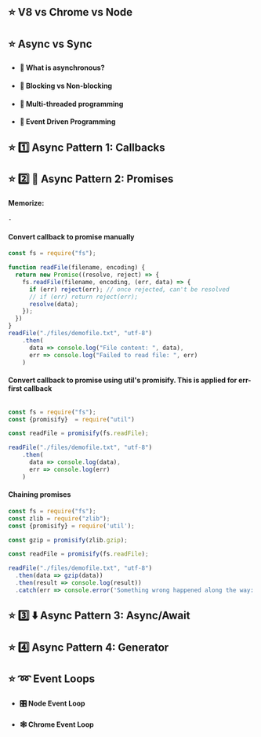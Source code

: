 ## :star: V8 vs Chrome vs Node

## :star: Async vs Sync
  - #### 🤹 What is asynchronous?
  - #### 🛑 Blocking vs Non-blocking
  - #### 🧵 Multi-threaded programming
  - #### 🥳 Event Driven Programming

## :star: :one: Async Pattern 1: Callbacks

## :star: :two: 🤝 Async Pattern 2: Promises

  #### Memorize:
    - 

  #### Convert callback to promise manually
  ```js
  const fs = require("fs");

  function readFile(filename, encoding) {
    return new Promise((resolve, reject) => {
      fs.readFile(filename, encoding, (err, data) => {
        if (err) reject(err); // once rejected, can't be resolved
        // if (err) return reject(err);
        resolve(data);
      });
    })
  }
  readFile("./files/demofile.txt", "utf-8")
      .then(
        data => console.log("File content: ", data),
        err => console.log("Failed to read file: ", err)
      )
  ```
  
  #### Convert callback to promise using util's promisify. This is applied for err-first callback
  ```js
  
  const fs = require("fs");
  const {promisify}  = require("util")

  const readFile = promisify(fs.readFile); 

  readFile("./files/demofile.txt", "utf-8")
      .then(
        data => console.log(data),
        err => console.log(err)
      )

  ```
  
  #### Chaining promises
  ```js
  const fs = require("fs");
  const zlib = require("zlib");
  const {promisify} = require('util');

  const gzip = promisify(zlib.gzip);

  const readFile = promisify(fs.readFile);

  readFile("./files/demofile.txt", "utf-8")
    .then(data => gzip(data))
    .then(result => console.log(result))
    .catch(err => console.error('Something wrong happened along the way: ', err));
  ```

## :star: :three: ⬇️ Async Pattern 3: Async/Await

## :star: :four: Async Pattern 4: Generator

## :star: ➿ Event Loops
  - #### 🎛️ Node Event Loop
  - #### 🕸️ Chrome Event Loop
